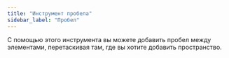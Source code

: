 ```yaml
---
title: "Инструмент пробела"
sidebar_label: "Пробел"
---
```


С помощью этого инструмента вы можете добавить пробел между элементами, перетаскивая там, где вы хотите добавить пространство.
